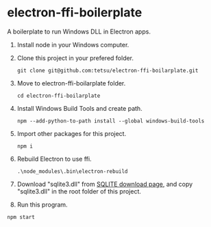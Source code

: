 # electron-ffi-boilerplate
A boilerplate to run Windows DLL in Electron apps.

1. Install node in your Windows computer.
1. Clone this project in your prefered folder.

    ```
    git clone git@github.com:tetsu/electron-ffi-boilarplate.git
    ```

1. Move to electron-ffi-boilarplate folder.

    ```
    cd electron-ffi-boilarplate
    ```

1. Install Windows Build Tools and create path.

    ```
    npm --add-python-to-path install --global windows-build-tools
    ```

1. Import other packages for this project.

    ```
    npm i
    ```

1. Rebuild Electron to use ffi.

    ```
    .\node_modules\.bin\electron-rebuild
    ```

1. Download "sqlite3.dll" from [SQLITE download page](https://www.sqlite.org/download.html), and copy "sqlite3.dll" in the root folder of this project.

1. Run this program.

```
npm start
```
